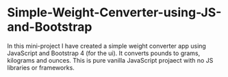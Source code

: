 # Simple-Weight-Cenverter-using-JS-and-Bootstrap
 
In this mini-project I have created a simple weight converter app using JavaScript and Bootstrap 4 (for the ui). It converts pounds to grams, kilograms and ounces. This is pure vanilla JavaScript projaect with no JS libraries or frameworks.